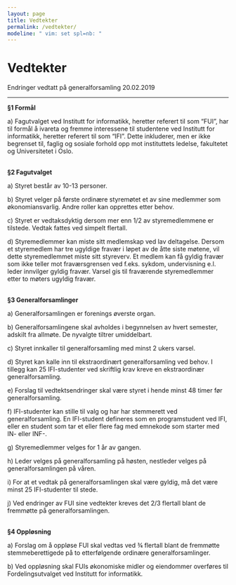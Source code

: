 ```yaml
---
layout: page
title: Vedtekter
permalink: /vedtekter/
modeline: " vim: set spl=nb: "
---
```


# Vedtekter

Endringer vedtatt på generalforsamling 20.02.2019

---

**§1 Formål**

a) Fagutvalget ved Institutt for informatikk, heretter referert til som “FUI”,
   har til formål å ivareta og fremme interessene til studentene ved Institutt
   for informatikk, heretter referert til som “IFI”. Dette inkluderer, men er
   ikke begrenset til, faglig og sosiale forhold opp mot instituttets ledelse,
   fakultetet og Universitetet i Oslo. <br><br>

**§2 Fagutvalget**

a) Styret består av 10-13 personer. 

b) Styret velger på første ordinære styremøtet et av sine medlemmer som
   økonomiansvarlig. Andre roller kan opprettes etter behov.

c) Styret er vedtaksdyktig dersom mer enn 1/2 av styremedlemmene er tilstede.
   Vedtak fattes ved simpelt flertall.

d) Styremedlemmer kan miste sitt medlemskap ved lav deltagelse. Dersom et
   styremedlem har tre ugyldige fravær i løpet av de åtte siste møtene, vil
   dette styremedlemmet miste sitt styreverv. Et medlem kan få gyldig fravær
   som ikke teller mot fraværsgrensen ved f.eks. sykdom, undervisning e.l.
   leder innvilger gyldig fravær. Varsel gis til fraværende styremedlemmer
   etter to møters ugyldig fravær. <br><br>

**§3 Generalforsamlinger**

a) Generalforsamlingen er forenings øverste organ.

b) Generalforsamlingene skal avholdes i begynnelsen av hvert semester, adskilt
   fra allmøte. De nyvalgte tiltrer umiddelbart.

c) Styret innkaller til generalforsamling med minst 2 ukers varsel.

d) Styret kan kalle inn til ekstraordinært generalforsamling ved behov.
   I tillegg kan 25 IFI-studenter ved skriftlig krav kreve en ekstraordinær
   generalforsamling.

e) Forslag til vedtektsendringer skal være styret i hende minst 48 timer før
   generalforsamling.

f) IFI-studenter kan stille til valg og har har stemmerett ved
   generalforsamling. En IFI-student defineres som en programstudent ved IFI,
   eller en student som tar et eller flere fag med emnekode som starter med IN-
   eller INF-. 

g) Styremedlemmer velges for 1 år av gangen.

h) Leder velges på generalforsamling på høsten, nestleder velges på
   generalforsamlingen på våren.

i) For at et vedtak på generalforsamlingen skal være gyldig, må det være minst
   25 IFI-studenter til stede. 

j) Ved endringer av FUI sine vedtekter kreves det 2/3 flertall blant de
   fremmøtte på generalforsamlingen. <br><br>

**§4 Oppløsning**

a) ​Forslag om å oppløse FUI skal vedtas ved ¾ flertall blant de fremmøtte
   stemmeberettigede på to etterfølgende ordinære generalforsamlinger.  

b) Ved oppløsning skal FUIs økonomiske midler og eiendommer overføres til
   Fordelingsutvalget ved Institutt for informatikk.
